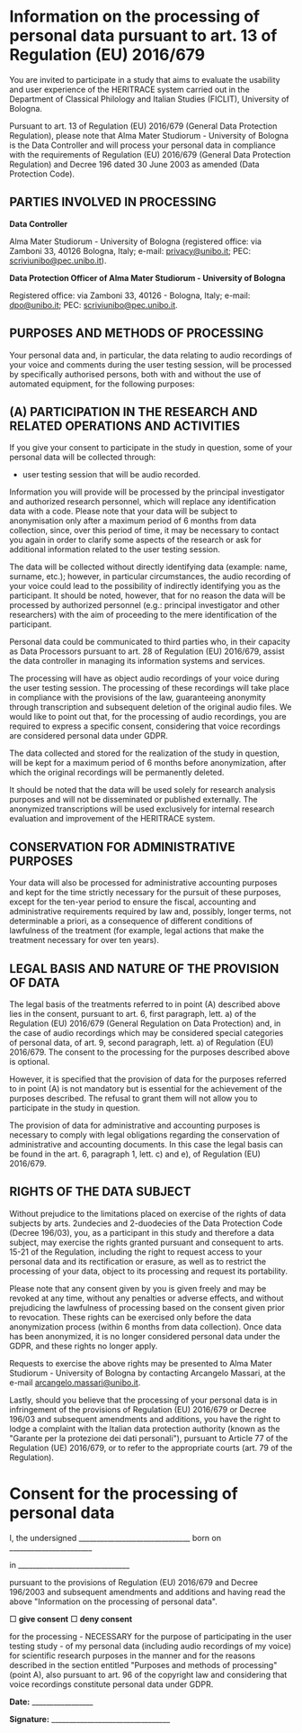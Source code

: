 # Information on the processing of personal data pursuant to art. 13 of Regulation (EU) 2016/679 

You are invited to participate in a study that aims to evaluate the usability and user experience of the HERITRACE system carried out in the Department of Classical Philology and Italian Studies (FICLIT), University of Bologna.

Pursuant to art. 13 of Regulation (EU) 2016/679 (General Data Protection Regulation), please note that Alma Mater Studiorum - University of Bologna is the Data Controller and will process your personal data in compliance with the requirements of Regulation (EU) 2016/679 (General Data Protection Regulation) and Decree 196 dated 30 June 2003 as amended (Data Protection Code).

## PARTIES INVOLVED IN PROCESSING

**Data Controller**

Alma Mater Studiorum - University of Bologna (registered office: via Zamboni 33, 40126 Bologna, Italy; e-mail: privacy@unibo.it; PEC: scriviunibo@pec.unibo.it).

**Data Protection Officer of Alma Mater Studiorum - University of Bologna**

Registered office: via Zamboni 33, 40126 - Bologna, Italy; e-mail: dpo@unibo.it; PEC: scriviunibo@pec.unibo.it.

## PURPOSES AND METHODS OF PROCESSING

Your personal data and, in particular, the data relating to audio recordings of your voice and comments during the user testing session, will be processed by specifically authorised persons, both with and without the use of automated equipment, for the following purposes:

## (A) PARTICIPATION IN THE RESEARCH AND RELATED OPERATIONS AND ACTIVITIES

If you give your consent to participate in the study in question, some of your personal data will be collected through:

- user testing session that will be audio recorded.

Information you will provide will be processed by the principal investigator and authorized research personnel, which will replace any identification data with a code. Please note that your data will be subject to anonymisation only after a maximum period of 6 months from data collection, since, over this period of time, it may be necessary to contact you again in order to clarify some aspects of the research or ask for additional information related to the user testing session.

The data will be collected without directly identifying data (example: name, surname, etc.); however, in particular circumstances, the audio recording of your voice could lead to the possibility of indirectly identifying you as the participant. It should be noted, however, that for no reason the data will be processed by authorized personnel (e.g.: principal investigator and other researchers) with the aim of proceeding to the mere identification of the participant.

Personal data could be communicated to third parties who, in their capacity as Data Processors pursuant to art. 28 of Regulation (EU) 2016/679, assist the data controller in managing its information systems and services.

The processing will have as object audio recordings of your voice during the user testing session. The processing of these recordings will take place in compliance with the provisions of the law, guaranteeing anonymity through transcription and subsequent deletion of the original audio files. We would like to point out that, for the processing of audio recordings, you are required to express a specific consent, considering that voice recordings are considered personal data under GDPR.

The data collected and stored for the realization of the study in question, will be kept for a maximum period of 6 months before anonymization, after which the original recordings will be permanently deleted.

It should be noted that the data will be used solely for research analysis purposes and will not be disseminated or published externally. The anonymized transcriptions will be used exclusively for internal research evaluation and improvement of the HERITRACE system.

## CONSERVATION FOR ADMINISTRATIVE PURPOSES

Your data will also be processed for administrative accounting purposes and kept for the time strictly necessary for the pursuit of these purposes, except for the ten-year period to ensure the fiscal, accounting and administrative requirements required by law and, possibly, longer terms, not determinable a priori, as a consequence of different conditions of lawfulness of the treatment (for example, legal actions that make the treatment necessary for over ten years).

## LEGAL BASIS AND NATURE OF THE PROVISION OF DATA

The legal basis of the treatments referred to in point (A) described above lies in the consent, pursuant to art. 6, first paragraph, lett. a) of the Regulation (EU) 2016/679 (General Regulation on Data Protection) and, in the case of audio recordings which may be considered special categories of personal data, of art. 9, second paragraph, lett. a) of Regulation (EU) 2016/679. The consent to the processing for the purposes described above is optional.

However, it is specified that the provision of data for the purposes referred to in point (A) is not mandatory but is essential for the achievement of the purposes described. The refusal to grant them will not allow you to participate in the study in question.

The provision of data for administrative and accounting purposes is necessary to comply with legal obligations regarding the conservation of administrative and accounting documents. In this case the legal basis can be found in the art. 6, paragraph 1, lett. c) and e), of Regulation (EU) 2016/679.

## RIGHTS OF THE DATA SUBJECT

Without prejudice to the limitations placed on exercise of the rights of data subjects by arts. 2undecies and 2-duodecies of the Data Protection Code (Decree 196/03), you, as a participant in this study and therefore a data subject, may exercise the rights granted pursuant and consequent to arts. 15-21 of the Regulation, including the right to request access to your personal data and its rectification or erasure, as well as to restrict the processing of your data, object to its processing and request its portability.

Please note that any consent given by you is given freely and may be revoked at any time, without any penalties or adverse effects, and without prejudicing the lawfulness of processing based on the consent given prior to revocation. These rights can be exercised only before the data anonymization process (within 6 months from data collection). Once data has been anonymized, it is no longer considered personal data under the GDPR, and these rights no longer apply.

Requests to exercise the above rights may be presented to Alma Mater Studiorum - University of Bologna by contacting Arcangelo Massari, at the e-mail arcangelo.massari@unibo.it.

Lastly, should you believe that the processing of your personal data is in infringement of the provisions of Regulation (EU) 2016/679 or Decree 196/03 and subsequent amendments and additions, you have the right to lodge a complaint with the Italian data protection authority (known as the "Garante per la protezione dei dati personali"), pursuant to Article 77 of the Regulation (UE) 2016/679, or to refer to the appropriate courts (art. 79 of the Regulation).

# Consent for the processing of personal data

I, the undersigned _______________________________ born on _______________________

in _______________________________

pursuant to the provisions of Regulation (EU) 2016/679 and Decree 196/2003 and subsequent amendments and additions and having read the above "Information on the processing of personal data".

□ **give consent** □ **deny consent**

for the processing - NECESSARY for the purpose of participating in the user testing study - of my personal data (including audio recordings of my voice) for scientific research purposes in the manner and for the reasons described in the section entitled "Purposes and methods of processing" (point A), also pursuant to art. 96 of the copyright law and considering that voice recordings constitute personal data under GDPR.

**Date:** _________________

**Signature:** _________________________________